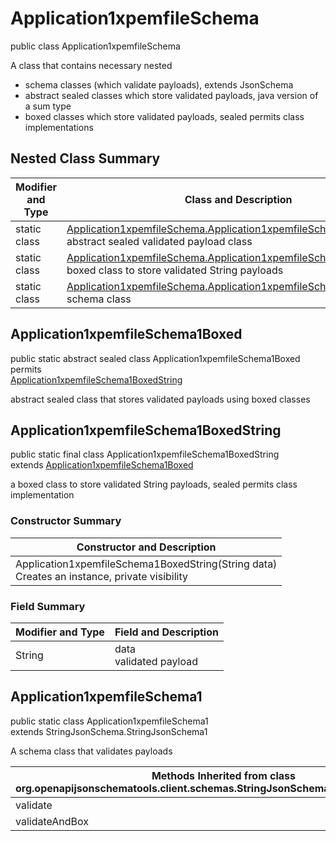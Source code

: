 # Application1xpemfileSchema
public class Application1xpemfileSchema

A class that contains necessary nested
- schema classes (which validate payloads), extends JsonSchema
- abstract sealed classes which store validated payloads, java version of a sum type
- boxed classes which store validated payloads, sealed permits class implementations

## Nested Class Summary
| Modifier and Type | Class and Description |
| ----------------- | ---------------------- |
| static class | [Application1xpemfileSchema.Application1xpemfileSchema1Boxed](#application1xpemfileschema1boxed)<br> abstract sealed validated payload class |
| static class | [Application1xpemfileSchema.Application1xpemfileSchema1BoxedString](#application1xpemfileschema1boxedstring)<br> boxed class to store validated String payloads |
| static class | [Application1xpemfileSchema.Application1xpemfileSchema1](#application1xpemfileschema1)<br> schema class |

## Application1xpemfileSchema1Boxed
public static abstract sealed class Application1xpemfileSchema1Boxed<br>
permits<br>
[Application1xpemfileSchema1BoxedString](#application1xpemfileschema1boxedstring)

abstract sealed class that stores validated payloads using boxed classes

## Application1xpemfileSchema1BoxedString
public static final class Application1xpemfileSchema1BoxedString<br>
extends [Application1xpemfileSchema1Boxed](#application1xpemfileschema1boxed)

a boxed class to store validated String payloads, sealed permits class implementation

### Constructor Summary
| Constructor and Description |
| --------------------------- |
| Application1xpemfileSchema1BoxedString(String data)<br>Creates an instance, private visibility |

### Field Summary
| Modifier and Type | Field and Description |
| ----------------- | ---------------------- |
| String | data<br>validated payload |

## Application1xpemfileSchema1
public static class Application1xpemfileSchema1<br>
extends StringJsonSchema.StringJsonSchema1

A schema class that validates payloads

| Methods Inherited from class org.openapijsonschematools.client.schemas.StringJsonSchema.StringJsonSchema1 |
| ------------------------------------------------------------------ |
| validate                                                           |
| validateAndBox                                                     |
